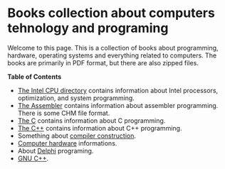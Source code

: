 # Books collection about computers tehnology and programing

Welcome to this page. This is a collection of books about programming, hardware, operating systems and everything related to computers.
The books are primarily in PDF format, but there are also zipped files.


**Table of Contents**


- [The Intel CPU directory](https://github.com/dalibor31/Books/tree/master/Intel%20CPU) contains information about Intel processors, optimization, and system programming.
- [The Assembler](https://github.com/dalibor31/Books/tree/master/Intel%20CPU) contains information about assembler programming. There is some CHM file format.
- [The C](https://github.com/dalibor31/Books/tree/master/C) contains information about C programming.
- [The C++](https://github.com/dalibor31/Books/tree/master/C%2B%2B) contains information about C++ programming.
- Something about [compiler construction](https://github.com/dalibor31/Books/tree/master/Compiler%20construction).
- [Computer hardware](https://github.com/dalibor31/Books/tree/master/Computer%20hardware) informations.
- About [Delphi](https://github.com/dalibor31/Books/tree/master/Delphi) programing.
- [GNU C++](https://github.com/dalibor31/Books/tree/master/GNU%20C%2B%2B).


